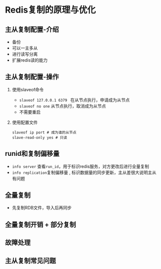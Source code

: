 # Redis复制的原理与优化

## 主从复制配置-介绍

* 备份
* 可以一主多从
* 进行读写分离
* 扩展redis读的能力

## 主从复制配置-操作

1. 使用slaveof命令

   * `slaveof 127.0.0.1 6379 ` 在从节点执行，申请成为从节点
   * `slaveof no one` 从节点执行，取消成为从节点
   * 不需要重启

2. 使用配置文件

   ````
   slaveof ip port # 成为谁的从节点
   slave-read-only yes # 只读
   ````

## runid和复制偏移量

* `info server` 查看`run_id`，用于标识redis服务，对方更改后进行全量复制
* `info replication`复制偏移量 , 标识数据量的同步更新，主从差很大说明主从有问题

## 全量复制

* 先复制RDB文件，导入后再同步

## 全量复制开销 + 部分复制

## 故障处理

## 主从复制常见问题

